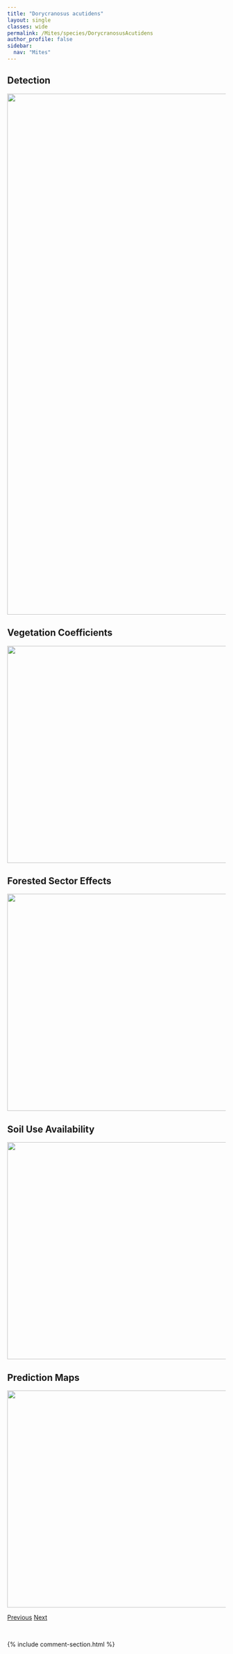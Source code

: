 ```yaml
---
title: "Dorycranosus acutidens"
layout: single
classes: wide
permalink: /Mites/species/DorycranosusAcutidens
author_profile: false
sidebar:
  nav: "Mites"
---
```


<h2>Detection</h2>

<a href="https://drive.google.com/uc?export=view&id=1lXsDKWU1jikumoyZh_FPHyTYrxE6FsjL">
<img src="https://drive.google.com/uc?export=view&id=1lXsDKWU1jikumoyZh_FPHyTYrxE6FsjL" height = "1200" width = "800">
</a>


<h2>Vegetation Coefficients</h2>

<a href="https://drive.google.com/uc?export=view&id=1mZkV9_XK5UrTBzyO_xZcV-Qf1yA2xeps">
<img src="https://drive.google.com/uc?export=view&id=1mZkV9_XK5UrTBzyO_xZcV-Qf1yA2xeps" height = "500" width = "1000">
</a>


<h2>Forested Sector Effects</h2>

<a href="https://drive.google.com/uc?export=view&id=1SYYBrQPsDIRWlFirpgU76PJQy7LPSPn_">
<img src="https://drive.google.com/uc?export=view&id=1SYYBrQPsDIRWlFirpgU76PJQy7LPSPn_" height = "500" width = "1000">
</a>


<h2>Soil Use Availability</h2>

<a href="https://drive.google.com/uc?export=view&id=17Xk5G-2cvYpBpFW4gSEd9DMvWESRV3Nt">
<img src="https://drive.google.com/uc?export=view&id=17Xk5G-2cvYpBpFW4gSEd9DMvWESRV3Nt" height = "500" width = "1000">
</a>


<h2>Prediction Maps</h2>

<a href="https://drive.google.com/uc?export=view&id=1oL-Ej_YZh_zilFIMEB2dupnAjouBsKA1">
<img src="https://drive.google.com/uc?export=view&id=1oL-Ej_YZh_zilFIMEB2dupnAjouBsKA1" height = "500" width = "1000">
</a>


<a href="/DevelopmentWebsite/Mites/species/DometorinaPlantivaga" class="pagination--pager" title="Dometorina plantivaga">Previous</a> <a href="/DevelopmentWebsite/Mites/species/DorycranosusParallelus" class="pagination--pager" title="Dorycranosus parallelus">Next</a>

<p>&nbsp;</p>

{% include comment-section.html %}

